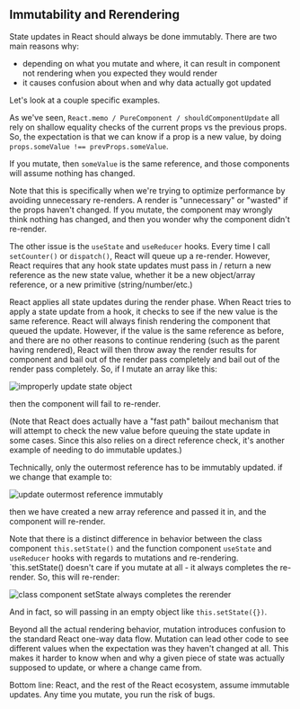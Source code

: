 ## Immutability and Rerendering

State updates in React should always be done immutably. There are two main reasons why:

- depending on what you mutate and where, it can result in component not rendering when you expected they would render
- it causes confusion about when and why data actually got updated

Let's look at a couple specific examples.

As we've seen, `React.memo / PureComponent / shouldComponentUpdate` all rely on shallow equality checks of the current props vs the previous props. So, the expectation is that we can know if a prop is a new value, by doing `props.someValue !== prevProps.someValue`.

If you mutate, then `someValue` is the same reference, and those components will assume nothing has changed.

Note that this is specifically when we're trying to optimize performance by avoiding unnecessary re-renders. A render is "unnecessary" or "wasted" if the props haven't changed. If you mutate, the component may wrongly think nothing has changed, and then you wonder why the component didn't re-render.

The other issue is the `useState` and `useReducer` hooks. Every time I call `setCounter()` or `dispatch()`, React will queue up a re-render. However, React requires that any hook state updates must pass in / return a new reference as the new state value, whether it be a new object/array reference, or a new primitive (string/number/etc.)

React applies all state updates during the render phase. When React tries to apply a state update from a hook, it checks to see if the new value is the same reference. React will always finish rendering the component that queued the update. However, if the value is the same reference as before, and there are no other reasons to continue rendering (such as the parent having rendered), React will then throw away the render results for component and bail out of the render pass completely and bail out of the render pass completely. So, if I mutate an array like this:

![improperly update state object](https://github.com/user-attachments/assets/594b51aa-99e0-4ccc-800b-b63888a084f9)

then the component will fail to re-render.

(Note that React does actually have a "fast path" bailout mechanism that will attempt to check the new value before queuing the state update in some cases. Since this also relies on a direct reference check, it's another example of needing to do immutable updates.)

Technically, only the outermost reference has to be immutably updated. if we change that example to:

![update outermost reference immutably](https://github.com/user-attachments/assets/8e34acaa-857c-4e35-9665-a74e2361ced6)

then we have created a new array reference and passed it in, and the component will re-render.

Note that there is a distinct difference in behavior between the class component `this.setState()` and the function component `useState` and `useReducer` hooks with regards to mutations and re-rendering. `this.setState() doesn't care if you mutate at all - it always completes the re-render. So, this will re-render:

![class component setState always completes the rerender](https://github.com/user-attachments/assets/5e3e21ee-42c1-4fe9-b166-3b4a19a666d8)

And in fact, so will passing in an empty object like `this.setState({})`.

Beyond all the actual rendering behavior, mutation introduces confusion to the standard React one-way data flow. Mutation can lead other code to see different values when the expectation was they haven't changed at all. This makes it harder to know when and why a given piece of state was actually supposed to update, or where a change came from.

Bottom line: React, and the rest of the React ecosystem, assume immutable updates. Any time you mutate, you run the risk of bugs.

